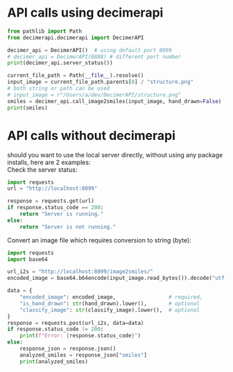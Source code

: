 # API calls using decimerapi
```python
from pathlib import Path
from decimerapi.decimerapi import DecimerAPI

decimer_api = DecimerAPI()  # using default port 8099
# decimer_api = DecimerAPI(8888) # different port number
print(decimer_api.server_status())

current_file_path = Path(__file__).resolve()
input_image = current_file_path.parents[0] / "structure.png"
# both string or path can be used
# input_image = r"/Users/a/dev/DecimerAPI/structure.png"
smiles = decimer_api.call_image2smiles(input_image, hand_drawn=False)
print(smiles)
```


# API calls without decimerapi
should you want to use the local server directly, without using any package installs, here are 2 examples:<br>
Check the server status:
```python
import requests
url = "http://localhost:8099"

response = requests.get(url)
if response.status_code == 200:
    return "Server is running."
else:
    return "Server is not running."
```
Convert an image file which requires conversion to string (byte):
```python
import requests
import base64

url_i2s = "http://localhost:8099/image2smiles/"
encoded_image = base64.b64encode(input_image.read_bytes()).decode("utf-8")

data = {
    "encoded_image": encoded_image,                 # required, 
    "is_hand_drawn": str(hand_drawn).lower(),       # optional
    "classify_image": str(classify_image).lower(),  # optional
}
response = requests.post(url_i2s, data=data)
if response.status_code != 200:
    print(f"Error: {response.status_code}")
else:
    response_json = response.json()
    analyzed_smiles = response_json["smiles"]
    print(analyzed_smiles)
```